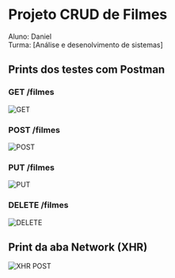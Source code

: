 # Projeto CRUD de Filmes

Aluno: Daniel  
Turma: [Análise e desenolvimento de sistemas]

## Prints dos testes com Postman
### GET /filmes
![GET](./prints/get.png)

### POST /filmes
![POST](./prints/post.png)

### PUT /filmes
![PUT](./prints/put.png)

### DELETE /filmes
![DELETE](./prints/delete.png)

## Print da aba Network (XHR)
![XHR POST](./prints/network-post.png)
